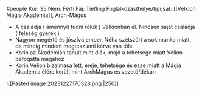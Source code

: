 #people 
Kor: 35
Nem: Férfi
Faj: Tiefling
Foglalkozás(helye/típusa): [[Velkion Mágia Akadémia]], Arch-Mágus

- A családja ( amennyit tudni róluk ) Velkionban él. Nincsen saját családja ( feleség gyerek ) 
- Nagyon megértö és jószívü ember. Néha szétszórt a sok munka miatt, de mindig mindent megtesz ami kérve van töle 
- Korin az Akadémián tanult mint diák, majd a tehetsége miatt Velion befogatta magához 
- Korin Velion bizalmasa lett, ereje, tehetsége és esze miatt a Mágia Akadémia élére került mint ArchMágus és vezetö/dékán

![[Pasted image 20231227170328.png |250]]